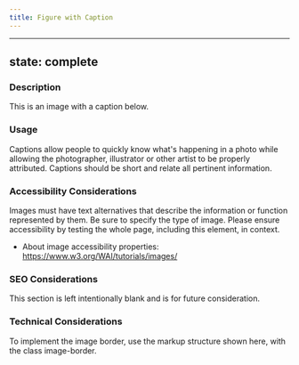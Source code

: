 ```yaml
---
title: Figure with Caption
---
```


---
state: complete
---

### Description
This is an image with a caption below.

### Usage
Captions allow people to quickly know what's happening in a photo while allowing the photographer, illustrator or other artist to be properly attributed. Captions should be short and relate all pertinent information.

### Accessibility Considerations
Images must have text alternatives that describe the information or function represented by them. Be sure to specify the type of image. Please ensure accessibility by testing the whole page, including this element, in context.

* About image accessibility properties: https://www.w3.org/WAI/tutorials/images/

### SEO Considerations
This section is left intentionally blank and is for future consideration.

### Technical Considerations
To implement the image border, use the markup structure shown here, with the class image-border.
